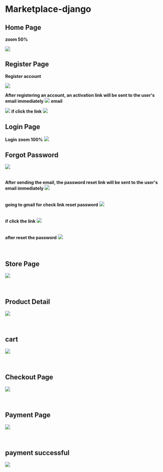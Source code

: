 # Marketplace-django

<h2>Home Page</h2>
<b>zoom 50%</b>
<p>
  <img src="https://user-images.githubusercontent.com/95455444/194714615-abd4f9e1-5168-439d-b093-71e6674fe325.png">
</p>

<h2>Register Page</h2>

<b>Register account</b>
<p> 
  <img src="https://user-images.githubusercontent.com/95455444/194714703-c1bb7d16-4252-4f8f-83df-3beb2fc4db52.png">

  <b>After registering an account, an activation link will be sent to the user's email immediately</b>
    <img src="https://user-images.githubusercontent.com/95455444/194714832-00ea3b31-549f-4369-967e-5d9205fcbdbe.png">
  <b>email</b>

  <img src="https://user-images.githubusercontent.com/95455444/194714857-346c264f-c116-4d40-b631-d32ec9a3d788.png">
  <b>if click the link</b>
  <img src="https://user-images.githubusercontent.com/95455444/194714907-5fe452fc-9c7a-4bc2-ae29-c92e76432b30.png">
  </p>
  <h2>Login Page</h2>
  <p>
  <b>Login</b>
  <b>zoom 100%</b>
  <img src="https://user-images.githubusercontent.com/95455444/194714739-be1ceb44-dcb3-4790-a9c9-263022293a12.png">
</p>

<h2>Forgot Password</h2>
<p>
  <img src="https://user-images.githubusercontent.com/95455444/194714967-82202a49-108e-444a-b9f7-a1211e6700ad.png"> <br><br><br>
  <b>After sending the email, the password reset link will be sent to the user's email immediately</b>
  <img src="https://user-images.githubusercontent.com/95455444/194715002-08a43566-f589-412a-b910-912752ea247b.png"> <br><br><br>
  <b>going to gmail for check link reset password</b>
  <img src="https://user-images.githubusercontent.com/95455444/194715072-b9f002a3-8c6a-4fd1-b9eb-28e562714daf.png"> <br><br><br>
  <b>if click the link</b>
  <img src="https://user-images.githubusercontent.com/95455444/194715064-7be11325-6505-4445-826a-89b3c5bac501.png"> <br><br><br>
  <b>after reset the password</b>
  <img src="https://user-images.githubusercontent.com/95455444/194715132-880ec3e5-bc66-43c4-8a92-891bc2d068c3.png"> <br><br><br>
</p>

<h2>Store Page</h2>
<p>
<img src="https://user-images.githubusercontent.com/95455444/194714639-4bd36b19-ec1b-4bcd-a5eb-b5cf17824de6.png"> <br><br><br>

<h2>Product Detail</h2>
<img src="https://user-images.githubusercontent.com/95455444/194714659-094341e3-f42d-4bfd-9d94-1e273e3dbc70.png"> <br><br><br>
</p>
<h2>cart</h2>
<p>
<img src="https://user-images.githubusercontent.com/95455444/194714676-105925bb-a1ad-4565-a2ef-26f62a78562f.png"> <br><br><br>
</p>
<h2>Checkout Page</h2>
<p>
<img src="https://user-images.githubusercontent.com/95455444/194715987-ef4cb871-df5b-4997-a638-2ffcd39f9090.png"> <br><br><br>
</p>
<h2>Payment Page</h2>
<p>
<img src="https://user-images.githubusercontent.com/95455444/194716086-97e1c88d-3077-476c-a1ce-fa63cc00cb65.png"> <br><br><br>
</p>
 <h2>payment successful</h2>
 <p>
 <img src="https://user-images.githubusercontent.com/95455444/194720123-1f18cdac-8337-41a4-9a68-d18c91c986d2.png"> <br><br><br>
</p>

            
    

